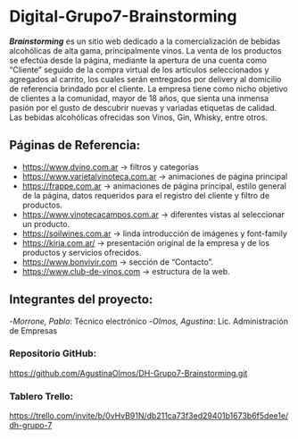 
# Digital-Grupo7-Brainstorming

**_Brainstorming_** es un sitio web dedicado a la comercialización de bebidas alcohólicas de alta gama, principalmente vinos.
La venta de los productos se efectúa desde la página, mediante la apertura de una cuenta como “Cliente” seguido de la compra virtual de los artículos seleccionados y agregados al carrito, los cuales serán entregados por delivery al domicilio de referencia brindado por el cliente.
La empresa tiene como nicho objetivo de clientes a la comunidad, mayor de 18 años, que sienta una inmensa pasión por el gusto de descubrir nuevas y variadas etiquetas de calidad.
Las bebidas alcohólicas ofrecidas son Vinos, Gin, Whisky, entre otros.

## Páginas de Referencia:
- https://www.dvino.com.ar  -> filtros y categorías
- https://www.varietalvinoteca.com.ar -> animaciones de página principal
- https://frappe.com.ar -> animaciones de página principal, estilo general de la página, datos requeridos para el registro del cliente y filtro de productos.
- https://www.vinotecacampos.com.ar -> diferentes vistas al seleccionar un producto.
- https://soilwines.com.ar -> linda introducción de imágenes y font-family
- https://kiria.com.ar/ -> presentación original de la empresa y de los productos y servicios ofrecidos.
- https://www.bonvivir.com -> sección de “Contacto”.
- https://www.club-de-vinos.com -> estructura de la web.


## Integrantes del proyecto:
-_Morrone, Pablo_: Técnico electrónico
-_Olmos, Agustina_: Lic. Administración de Empresas


### Repositorio GitHub:
https://github.com/AgustinaOlmos/DH-Grupo7-Brainstorming.git

### Tablero Trello:
https://trello.com/invite/b/0vHvB91N/db211ca73f3ed29401b1673b6f5dee1e/dh-grupo-7